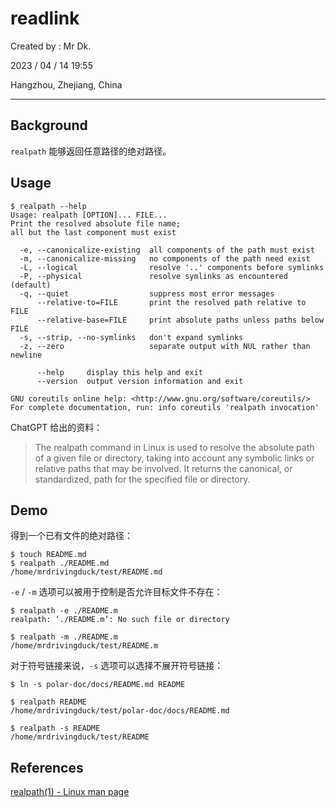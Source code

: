 # readlink

Created by : Mr Dk.

2023 / 04 / 14 19:55

Hangzhou, Zhejiang, China

---

## Background

`realpath` 能够返回任意路径的绝对路径。

## Usage

```shell
$ realpath --help
Usage: realpath [OPTION]... FILE...
Print the resolved absolute file name;
all but the last component must exist

  -e, --canonicalize-existing  all components of the path must exist
  -m, --canonicalize-missing   no components of the path need exist
  -L, --logical                resolve '..' components before symlinks
  -P, --physical               resolve symlinks as encountered (default)
  -q, --quiet                  suppress most error messages
      --relative-to=FILE       print the resolved path relative to FILE
      --relative-base=FILE     print absolute paths unless paths below FILE
  -s, --strip, --no-symlinks   don't expand symlinks
  -z, --zero                   separate output with NUL rather than newline

      --help     display this help and exit
      --version  output version information and exit

GNU coreutils online help: <http://www.gnu.org/software/coreutils/>
For complete documentation, run: info coreutils 'realpath invocation'
```

ChatGPT 给出的资料：

> The realpath command in Linux is used to resolve the absolute path of a given file or directory, taking into account any symbolic links or relative paths that may be involved. It returns the canonical, or standardized, path for the specified file or directory.

## Demo

得到一个已有文件的绝对路径：

```shell
$ touch README.md
$ realpath ./README.md
/home/mrdrivingduck/test/README.md
```

`-e` / `-m` 选项可以被用于控制是否允许目标文件不存在：

```shell
$ realpath -e ./README.m
realpath: ‘./README.m’: No such file or directory

$ realpath -m ./README.m
/home/mrdrivingduck/test/README.m
```

对于符号链接来说，`-s` 选项可以选择不展开符号链接：

```shell
$ ln -s polar-doc/docs/README.md README

$ realpath README
/home/mrdrivingduck/test/polar-doc/docs/README.md

$ realpath -s README
/home/mrdrivingduck/test/README
```

## References

[realpath(1) - Linux man page](https://linux.die.net/man/1/realpath)
